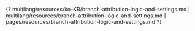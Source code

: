 {? multilang/resources/ko-KR/branch-attribution-logic-and-settings.md | multilang/resources/branch-attribution-logic-and-settings.md | pages/resources/branch-attribution-logic-and-settings.md ?}
